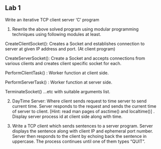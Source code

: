 ## Lab 1


Write an iterative TCP client server ‘C’ program


1. Rewrite the above solved program using modular programming techniques using
following modules at least.


CreateClientSocket(): Creates a Socket and establishes connection to server at
given IP address and port. (At client program)


CreateServerSocket(): Create a Socket and accepts connections from various
clients and creates client specific socket for each.


PerformClientTask() : Worker function at client side.


PerformServerTask() : Worker function at server side.


TerminateSocket() ...etc with suitable arguments list.


2. DayTime Server: Where client sends request to time server to send current time.
Server responds to the request and sends the current time of server to client. [Hint:
read man pages of asctime() and localtime()] . Display server process id at client side
along with time.


3. Write a TCP client which sends sentences to a server program. Server displays the
sentence along with client IP and ephemeral port number. Server then responds to the
client by echoing back the sentence in uppercase. The process continues until one of
them types “QUIT”.
